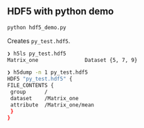 ## HDF5 with python demo

```bash
python hdf5_demo.py
```

Creates `py_test.hdf5`. 

```bash
❯ h5ls py_test.hdf5
Matrix_one               Dataset {5, 7, 9}
```

```bash
❯ h5dump -n 1 py_test.hdf5
HDF5 "py_test.hdf5" {
FILE_CONTENTS {
 group      /
 dataset    /Matrix_one
 attribute  /Matrix_one/mean
 }
}
```